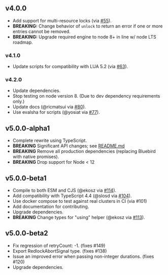 ## v4.0.0

- Add support for multi-resource locks (via [#55](https://github.com/mike-marcacci/node-redlock/pull/55)).
- **BREAKING:** Change behavior of `unlock` to return an error if one or more entries cannot be removed.
- **BREAKING:** Upgrade required engine to node 8+ in line w/ node LTS roadmap.

### v4.1.0

- Update scripts for compatibility with LUA 5.2 (via [#63](https://github.com/mike-marcacci/node-redlock/pull/63)).

### v4.2.0

- Update dependencies.
- Stop testing on node version 8. (Due to dev dependency requirements only.)
- Update docs (@ricmatsui via [#80](https://github.com/mike-marcacci/node-redlock/pull/80)).
- Use evalsha for scripts (@yosiat via [#77](https://github.com/mike-marcacci/node-redlock/pull/77)).

## v5.0.0-alpha1

- Complete rewrite using TypeScript.
- **BREAKING** Significant API changes; see [README.md](./README.md)
- **BREAKING** Remove all production dependencies (replacing Bluebird with native promises).
- **BREAKING** Drop support for Node < 12

## v5.0.0-beta1

- Compile to both ESM and CJS (@ekosz via [#114](https://github.com/mike-marcacci/node-redlock/pull/114/)).
- Add compatibility with TypeScript 4.4 (@slosd via [#104](https://github.com/mike-marcacci/node-redlock/pull/104)).
- Use docker compose to test against real clusters in CI (via #101)
- Add documentation for contributing.
- Upgrade dependencies.
- **BREAKING** Change types for "using" helper (@ekosz via [#113](https://github.com/mike-marcacci/node-redlock/pull/114/)).

## v5.0.0-beta2

- Fix regression of retryCount: -1. (fixes #149)
- Export RedlockAbortSignal type. (fixes #138)
- Issue an improved error when passing non-integer durations. (fixes #120)
- Upgrade dependencies.
